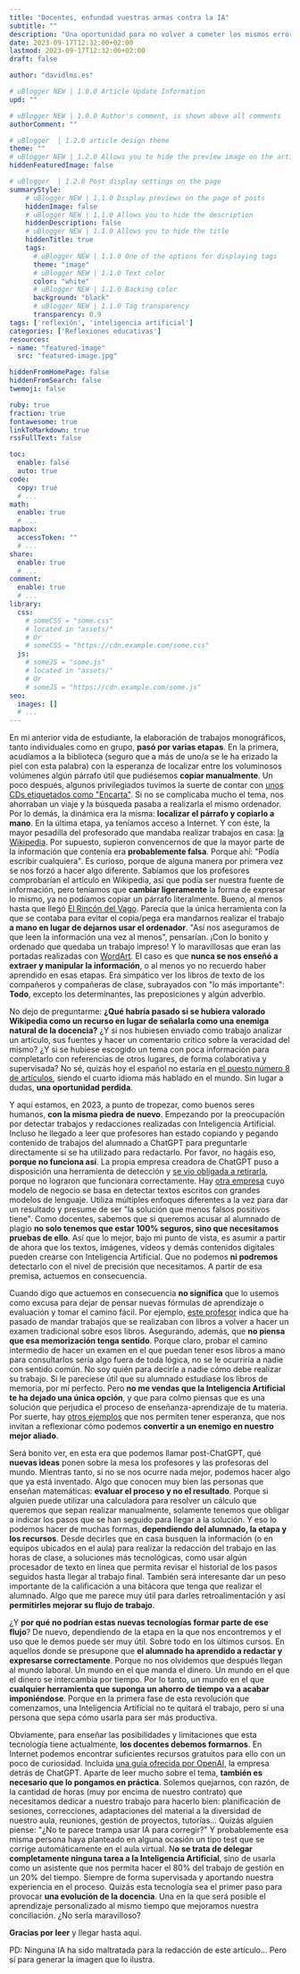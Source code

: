 ```yaml
---
title: "Docentes, enfundad vuestras armas contra la IA"
subtitle: ""
description: "Una oportunidad para no volver a cometer los mismos errores"
date: 2023-09-17T12:32:00+02:00
lastmod: 2023-09-17T12:32:00+02:00
draft: false

author: "davidlms.es"

# uBlogger NEW | 1.0.0 Article Update Information
upd: ""

# uBlogger NEW | 1.0.0 Author's comment, is shown above all comments
authorComment: ""

# uBlogger  | 1.2.0 article design theme
theme: ""
# uBlogger NEW | 1.2.0 Allows you to hide the preview image on the article page
hiddenFeaturedImage: false

# uBlogger  | 1.2.0 Post display settings on the page
summaryStyle:
    # uBlogger NEW | 1.1.0 Display previews on the page of posts
    hiddenImage: false
    # uBlogger NEW | 1.1.0 Allows you to hide the description
    hiddenDescription: false
    # uBlogger NEW | 1.1.0 Allows you to hide the title
    hiddenTitle: true
    tags:
      # uBlogger NEW | 1.1.0 One of the options for displaying tags
      theme: "image"
      # uBlogger NEW | 1.1.0 Text color
      color: "white"
      # uBlogger NEW | 1.1.0 Backing color
      background: "black"
      # uBlogger NEW | 1.1.0 Tag transparency
      transparency: 0.9
tags: ['reflexión', 'inteligencia artificial']
categories: ['Reflexiones educativas']
resources:
- name: "featured-image"
  src: "featured-image.jpg"

hiddenFromHomePage: false
hiddenFromSearch: false
twemoji: false

ruby: true
fraction: true
fontawesome: true
linkToMarkdown: true
rssFullText: false

toc:
  enable: false
  auto: true
code:
  copy: true
  # ...
math:
  enable: true
  # ...
mapbox:
  accessToken: ""
  # ...
share:
  enable: true
  # ...
comment:
  enable: true
  # ...
library:
  css:
    # someCSS = "some.css"
    # located in "assets/"
    # Or
    # someCSS = "https://cdn.example.com/some.css"
  js:
    # someJS = "some.js"
    # located in "assets/"
    # Or
    # someJS = "https://cdn.example.com/some.js"
seo:
  images: []
  # ...
---
```

En mi anterior vida de estudiante, la elaboración de trabajos monográficos, tanto individuales como en grupo, **pasó por varias etapas**. En la primera, acudíamos a la biblioteca (seguro que a más de uno/a se le ha erizado la piel con esta palabra) con la esperanza de localizar entre los voluminosos volúmenes algún párrafo útil que pudiésemos **copiar manualmente**. Un poco después, algunos privilegiados tuvimos la suerte de contar con [unos CDs etiquetados como "Encarta"](https://www.genbeta.com/a-fondo/que-fue-encarta-enciclopedia-virtual-que-fuimos-al-colegio-cuando-no-habia-wikipedia). Si no se complicaba mucho el tema, nos ahorraban un viaje y la búsqueda pasaba a realizarla el mismo ordenador. Por lo demás, la dinámica era la misma: **localizar el párrafo y copiarlo a mano**. En la última etapa, ya teníamos acceso a Internet. Y con éste, la mayor pesadilla del profesorado que mandaba realizar trabajos en casa: [la Wikipedia](https://es.wikipedia.org/wiki/Wikipedia:Portada). Por supuesto, supieron convencernos de que la mayor parte de la información que contenía era **probablemente falsa**. Porque ahí: "Podía escribir cualquiera". Es curioso, porque de alguna manera por primera vez se nos forzó a hacer algo diferente. Sabíamos que los profesores comprobarían el artículo en Wikipedia, así que podía ser nuestra fuente de información, pero teníamos que **cambiar ligeramente** la forma de expresar lo mismo, ya no podíamos copiar un párrafo literalmente. Bueno, al menos hasta que llegó [El Rincón del Vago](https://www.genbeta.com/a-fondo/que-fue-rincon-vago-primer-gran-portal-apuntes-espanol-que-terminaron-copypasteando-jueces-senadores). Parecía que la única herramienta con la que se contaba para evitar el copia/pega era mandarnos realizar el trabajo **a mano en lugar de dejarnos usar el ordenador**. "Así nos aseguramos de que leen la información una vez al menos", pensarían. ¡Con lo bonito y ordenado que quedaba un trabajo impreso! Y lo maravillosas que eran las portadas realizadas con [WordArt](https://www.genbeta.com/herramientas/este-emulador-de-wordart-es-nostalgia-en-estado-puro). El caso es que **nunca se nos enseñó a extraer y manipular la información**, o al menos yo no recuerdo haber aprendido en esas etapas. Era simpático ver los libros de texto de los compañeros y compañeras de clase, subrayados con "lo más importante": **Todo**, excepto los determinantes, las preposiciones y algún adverbio.

No dejo de preguntarme: **¿Qué habría pasado si se hubiera valorado Wikipedia como un recurso en lugar de señalarla como una enemiga natural de la docencia?** ¿Y si nos hubiesen enviado como trabajo analizar un artículo, sus fuentes y hacer un comentario crítico sobre la veracidad del mismo? ¿Y si se hubiese escogido un tema con poca información para completarlo con referencias de otros lugares, de forma colaborativa y supervisada? No sé, quizás hoy el español no estaría en [el puesto número 8 de artículos](https://es.wikipedia.org/wiki/Wikipedia:Análisis_de_las_mayores_Wikipedias), siendo el cuarto idioma más hablado en el mundo. Sin lugar a dudas, **una oportunidad perdida**.

Y aquí estamos, en 2023, a punto de tropezar, como buenos seres humanos, **con la misma piedra de nuevo**. Empezando por la preocupación por detectar trabajos y redacciones realizadas con Inteligencia Artificial. Incluso he llegado a leer que profesores han estado copiando y pegando contenido de trabajos del alumnado a ChatGPT para preguntarle directamente si se ha utilizado para redactarlo. Por favor, no hagáis eso, **porque no funciona así**. La propia empresa creadora de ChatGPT puso a disposición una herramienta de detección y [se vio obligada a retirarla](https://www.genbeta.com/actualidad/openai-no-capaz-saber-texto-creado-chatgpt-no-han-cerrado-herramienta-creada-para-ello), porque no lograron que funcionara correctamente. Hay [otra empresa](https://gptzero.me) cuyo modelo de negocio se basa en detectar textos escritos con grandes modelos de lenguaje. Utiliza múltiples enfoques diferentes a la vez para dar un resultado y presume de ser "la solución que menos falsos positivos tiene". Como docentes, sabemos que si queremos acusar al alumnado de plagio **no solo tenemos que estar 100% seguros, sino que necesitamos pruebas de ello**. Así que lo mejor, bajo mi punto de vista, es asumir a partir de ahora que los textos, imágenes, vídeos y demás contenidos digitales pueden crearse con Inteligencia Artificial. Que no podemos **ni podremos** detectarlo con el nivel de precisión que necesitamos. A partir de esa premisa, actuemos en consecuencia.

Cuando digo que actuemos en consecuencia **no significa** que lo usemos como excusa para dejar de pensar nuevas fórmulas de aprendizaje o evaluación y tomar el camino fácil. Por ejemplo, [este profesor](https://amp.elmundo.es/espana/2023/09/11/64fdf06bfc6c837d3e8b459b.html) indica que ha pasado de mandar trabajos que se realizaban con libros a volver a hacer un examen tradicional sobre esos libros. Asegurando, además, que **no piensa que esa memorización tenga sentido**. Porque claro, probar el camino intermedio de hacer un examen en el que puedan tener esos libros a mano para consultarlos sería algo fuera de toda lógica, no se le ocurriría a nadie con sentido común. No soy quién para decirle a nadie cómo debe realizar su trabajo. Si le pareciese útil que su alumnado estudiase los libros de memoria, por mí perfecto. Pero **no me vendas que la Inteligencia Artificial te ha dejado una única opción**, y que para colmo piensas que es una solución que perjudica el proceso de enseñanza-aprendizaje de tu materia. Por suerte, hay [otros ejemplos](https://www.technologyreview.es/s/15659/la-vuelta-al-cole-con-chatgpt-ignorar-permitir-o-integrar) que nos permiten tener esperanza, que nos invitan a reflexionar cómo podemos **convertir a un enemigo en nuestro mejor aliado**.

Será bonito ver, en esta era que podemos llamar post-ChatGPT, qué **nuevas ideas** ponen sobre la mesa los profesores y las profesoras del mundo. Mientras tanto, si no se nos ocurre nada mejor, podemos hacer algo que ya está inventado. Algo que conocen muy bien las personas que enseñan matemáticas: **evaluar el proceso y no el resultado**. Porque si alguien puede utilizar una calculadora para resolver un cálculo que queremos que sepan realizar manualmente, solamente tenemos que obligar a indicar los pasos que se han seguido para llegar a la solución. Y eso lo podemos hacer de muchas formas, **dependiendo del alumnado, la etapa y los recursos**. Desde decirles que en casa busquen la información (o en equipos ubicados en el aula) para realizar la redacción del trabajo en las horas de clase, a soluciones más tecnológicas, como usar algún procesador de texto en línea que permita revisar el historial de los pasos seguidos hasta llegar al trabajo final. También será interesante dar un peso importante de la calificación a una bitácora que tenga que realizar el alumnado. Algo que me parece muy útil para darles retroalimentación y así **permitirles mejorar su flujo de trabajo**.

¿Y **por qué no podrían estas nuevas tecnologías formar parte de ese flujo**? De nuevo, dependiendo de la etapa en la que nos encontremos y el uso que le demos puede ser muy útil. Sobre todo en los últimos cursos. En aquellos donde se presupone que **el alumnado ha aprendido a redactar y expresarse correctamente**. Porque no nos olvidemos que después llegan al mundo laboral. Un mundo en el que manda el dinero. Un mundo en el que el dinero se intercambia por tiempo. Por lo tanto, un mundo en el que **cualquier herramienta que suponga un ahorro de tiempo va a acabar imponiéndose**. Porque en la primera fase de esta revolución que comenzamos, una Inteligencia Artificial no te quitará el trabajo, pero sí una persona que sepa cómo usarla para ser más productiva.

Obviamente, para enseñar las posibilidades y limitaciones que esta tecnología tiene actualmente, **los docentes debemos formarnos**. En Internet podemos encontrar suficientes recursos gratuitos para ello con un poco de curiosidad. Incluida [una guía ofrecida por OpenAI](https://openai.com/blog/teaching-with-ai), la empresa detrás de ChatGPT. Aparte de leer mucho sobre el tema, **también es necesario que lo pongamos en práctica**. Solemos quejarnos, con razón, de la cantidad de horas (muy por encima de nuestro contrato) que necesitamos dedicar a nuestro trabajo para hacerlo bien: planificación de sesiones, correcciones, adaptaciones del material a la diversidad de nuestro aula, reuniones, gestión de proyectos, tutorías... Quizás alguien piense: "¿No te parece trampa usar IA para corregir?" Y probablemente esa misma persona haya planteado en alguna ocasión un tipo test que se corrige automáticamente en el aula virtual. N**o se trata de delegar completamente ninguna tarea a la Inteligencia Artificial**, sino de usarla como un asistente que nos permita hacer el 80% del trabajo de gestión en un 20% del tiempo. Siempre de forma supervisada y aportando nuestra experiencia en el proceso. Quizás esta tecnología sea el primer paso para provocar **una evolución de la docencia**. Una en la que será posible el aprendizaje personalizado al mismo tiempo que mejoramos nuestra conciliación. ¿No sería maravilloso?

**Gracias por leer** y llegar hasta aquí.

PD: Ninguna IA ha sido maltratada para la redacción de este artículo... Pero sí para generar la imagen que lo ilustra.